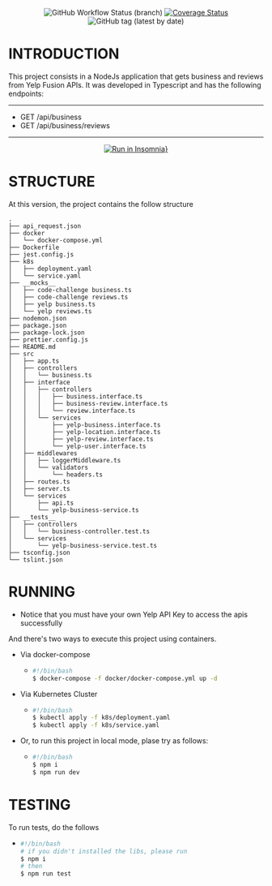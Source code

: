 <div align="center">

![GitHub Workflow Status (branch)](https://img.shields.io/github/workflow/status/iborba/code_challenge/CI/master)
[![Coverage Status](https://coveralls.io/repos/github/iborba/code_challenge/badge.svg)](https://coveralls.io/github/iborba/code_challenge)
![GitHub tag (latest by date)](https://img.shields.io/github/v/tag/iborba/code_challenge?label=release)

</div>

# INTRODUCTION
This project consists in a NodeJs application that gets business and reviews from Yelp Fusion APIs. It was developed in Typescript and has the following endpoints:
***
  * GET /api/business
  * GET /api/business/reviews
***

<div align="center">

[![Run in Insomnia}](https://insomnia.rest/images/run.svg)](https://insomnia.rest/run/?label=Code-Challenge&uri=https%3A%2F%2Fgist.github.com%2Fiborba%2F2e26e20f2b5e100faa709eeaa3394fba) 

</div>

# STRUCTURE

At this version, the project contains the follow structure
```
.
├── api_request.json
├── docker
│   └── docker-compose.yml
├── Dockerfile
├── jest.config.js
├── k8s
│   ├── deployment.yaml
│   └── service.yaml
├── __mocks__
│   ├── code-challenge business.ts
│   ├── code-challenge reviews.ts
│   ├── yelp business.ts
│   └── yelp reviews.ts
├── nodemon.json
├── package.json
├── package-lock.json
├── prettier.config.js
├── README.md
├── src
│   ├── app.ts
│   ├── controllers
│   │   └── business.ts
│   ├── interface
│   │   ├── controllers
│   │   │   ├── business.interface.ts
│   │   │   ├── business-review.interface.ts
│   │   │   └── review.interface.ts
│   │   └── services
│   │       ├── yelp-business.interface.ts
│   │       ├── yelp-location.interface.ts
│   │       ├── yelp-review.interface.ts
│   │       └── yelp-user.interface.ts
│   ├── middlewares
│   │   ├── loggerMiddleware.ts
│   │   └── validators
│   │       └── headers.ts
│   ├── routes.ts
│   ├── server.ts
│   └── services
│       ├── api.ts
│       └── yelp-business-service.ts
├── __tests__
│   ├── controllers
│   │   └── business-controller.test.ts
│   └── services
│       └── yelp-business-service.test.ts
├── tsconfig.json
└── tslint.json
```
# RUNNING
 * Notice that you must have your own Yelp API Key to access the apis successfully

And there's two ways to execute this project using containers.

  - Via docker-compose 
    - ```sh
      #!/bin/bash 
      $ docker-compose -f docker/docker-compose.yml up -d
      ```
  - Via Kubernetes Cluster 
    - ```sh
      #!/bin/bash 
      $ kubectl apply -f k8s/deployment.yaml
      $ kubectl apply -f k8s/service.yaml
      ```
  - Or, to run this project in local mode, plase try as follows:
    - ```sh
      #!/bin/bash 
      $ npm i
      $ npm run dev
      ```

# TESTING
  To run tests, do the follows
  - ```sh
    #!/bin/bash 
    # if you didn't installed the libs, please run 
    $ npm i
    # then
    $ npm run test
  ```

